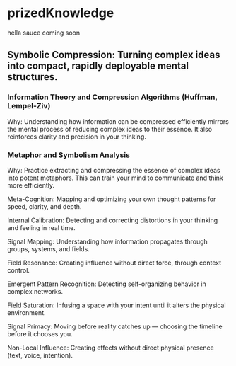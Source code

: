 # prizedKnowledge

hella sauce coming soon

## Symbolic Compression: Turning complex ideas into compact, rapidly deployable mental structures.

### Information Theory and Compression Algorithms (Huffman, Lempel-Ziv)

Why: Understanding how information can be compressed efficiently mirrors the mental process of reducing complex ideas to their essence. It also reinforces clarity and precision in your thinking.

### Metaphor and Symbolism Analysis

Why: Practice extracting and compressing the essence of complex ideas into potent metaphors. This can train your mind to communicate and think more efficiently.

Meta-Cognition: Mapping and optimizing your own thought patterns for speed, clarity, and depth.

Internal Calibration: Detecting and correcting distortions in your thinking and feeling in real time.



Signal Mapping: Understanding how information propagates through groups, systems, and fields.

Field Resonance: Creating influence without direct force, through context control.

Emergent Pattern Recognition: Detecting self-organizing behavior in complex networks.



Field Saturation: Infusing a space with your intent until it alters the physical environment.

Signal Primacy: Moving before reality catches up — choosing the timeline before it chooses you.

Non-Local Influence: Creating effects without direct physical presence (text, voice, intention).

